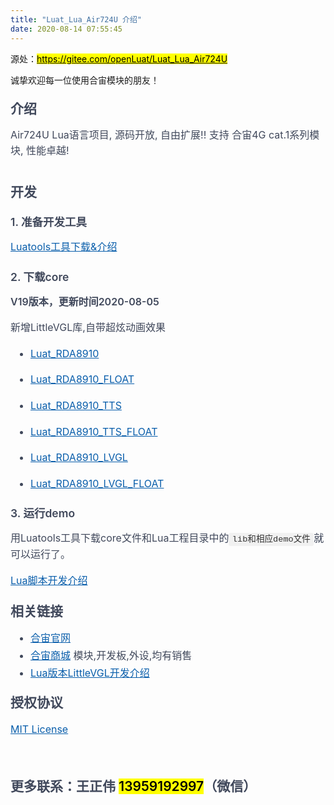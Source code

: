 ```yaml
---
title: "Luat_Lua_Air724U 介绍"
date: 2020-08-14 07:55:45
---
```


<p>源处：<a href="https://gitee.com/openLuat/Luat_Lua_Air724U" target="_blank"><font color="#000000" style="background-color: rgb(255, 255, 0);">https://gitee.com/openLuat/Luat_Lua_Air724U</font></a></p><p>诚挚欢迎每一位使用合宙模块的朋友！</p><h2 style="font-family: -apple-system, BlinkMacSystemFont, &quot;Segoe UI&quot;, Helvetica, Arial, &quot;Apple Color Emoji&quot;, &quot;Segoe UI Emoji&quot;, &quot;Segoe UI Symbol&quot;, &quot;Liberation Sans&quot;, &quot;PingFang SC&quot;, &quot;Microsoft YaHei&quot;, &quot;Hiragino Sans GB&quot;, &quot;Wenquanyi Micro Hei&quot;, &quot;WenQuanYi Zen Hei&quot;, &quot;ST Heiti&quot;, SimHei, SimSun, &quot;WenQuanYi Zen Hei Sharp&quot;, sans-serif; line-height: 1.25; margin: 24px 0em 16px; font-weight: 600; padding: 0em; font-size: 1.5em; position: relative; color: rgb(64, 72, 91);">介绍</h2><p style="margin-right: 0em; margin-bottom: 16px; margin-left: 0em; line-height: 1.6; word-break: break-word; color: rgb(64, 72, 91); font-family: -apple-system, BlinkMacSystemFont, &quot;Segoe UI&quot;, Helvetica, Arial, &quot;Apple Color Emoji&quot;, &quot;Segoe UI Emoji&quot;, &quot;Segoe UI Symbol&quot;, &quot;Liberation Sans&quot;, &quot;PingFang SC&quot;, &quot;Microsoft YaHei&quot;, &quot;Hiragino Sans GB&quot;, &quot;Wenquanyi Micro Hei&quot;, &quot;WenQuanYi Zen Hei&quot;, &quot;ST Heiti&quot;, SimHei, SimSun, &quot;WenQuanYi Zen Hei Sharp&quot;, sans-serif; font-size: 16px;">Air724U Lua语言项目, 源码开放, 自由扩展!! 支持 合宙4G cat.1系列模块, 性能卓越!</p><p style="margin-right: 0em; margin-bottom: 16px; margin-left: 0em; line-height: 1.6; word-break: break-word; color: rgb(64, 72, 91); font-family: -apple-system, BlinkMacSystemFont, &quot;Segoe UI&quot;, Helvetica, Arial, &quot;Apple Color Emoji&quot;, &quot;Segoe UI Emoji&quot;, &quot;Segoe UI Symbol&quot;, &quot;Liberation Sans&quot;, &quot;PingFang SC&quot;, &quot;Microsoft YaHei&quot;, &quot;Hiragino Sans GB&quot;, &quot;Wenquanyi Micro Hei&quot;, &quot;WenQuanYi Zen Hei&quot;, &quot;ST Heiti&quot;, SimHei, SimSun, &quot;WenQuanYi Zen Hei Sharp&quot;, sans-serif; font-size: 16px;"><img src="http://openluat-luatcommunity.oss-cn-hangzhou.aliyuncs.com/images/20200807131012759_lvgl.gif" alt="" style="box-sizing: content-box; max-width: 100%; cursor: pointer; display: inline-block !important;"></p><h2 style="font-family: -apple-system, BlinkMacSystemFont, &quot;Segoe UI&quot;, Helvetica, Arial, &quot;Apple Color Emoji&quot;, &quot;Segoe UI Emoji&quot;, &quot;Segoe UI Symbol&quot;, &quot;Liberation Sans&quot;, &quot;PingFang SC&quot;, &quot;Microsoft YaHei&quot;, &quot;Hiragino Sans GB&quot;, &quot;Wenquanyi Micro Hei&quot;, &quot;WenQuanYi Zen Hei&quot;, &quot;ST Heiti&quot;, SimHei, SimSun, &quot;WenQuanYi Zen Hei Sharp&quot;, sans-serif; line-height: 1.25; margin: 24px 0em 16px; font-weight: 600; padding: 0em; font-size: 1.5em; position: relative; color: rgb(64, 72, 91);"><a id="开发" class="anchor" href="https://gitee.com/openLuat/Luat_Lua_Air724U#%E5%BC%80%E5%8F%91" style="color: rgb(9, 94, 171); overflow-wrap: break-word; float: left; padding-right: 4px; margin-left: -20px; line-height: 1; display: block; padding-left: 30px; position: absolute; top: 0px; left: 0px; bottom: 0px;"></a>开发</h2><h3 style="font-family: -apple-system, BlinkMacSystemFont, &quot;Segoe UI&quot;, Helvetica, Arial, &quot;Apple Color Emoji&quot;, &quot;Segoe UI Emoji&quot;, &quot;Segoe UI Symbol&quot;, &quot;Liberation Sans&quot;, &quot;PingFang SC&quot;, &quot;Microsoft YaHei&quot;, &quot;Hiragino Sans GB&quot;, &quot;Wenquanyi Micro Hei&quot;, &quot;WenQuanYi Zen Hei&quot;, &quot;ST Heiti&quot;, SimHei, SimSun, &quot;WenQuanYi Zen Hei Sharp&quot;, sans-serif; line-height: 1.25; margin: 24px 0em 16px; font-weight: 600; padding: 0em; font-size: 1.25em; position: relative; color: rgb(64, 72, 91);"><a id="1-准备开发工具" class="anchor" href="https://gitee.com/openLuat/Luat_Lua_Air724U#1-%E5%87%86%E5%A4%87%E5%BC%80%E5%8F%91%E5%B7%A5%E5%85%B7" style="color: rgb(9, 94, 171); overflow-wrap: break-word; float: left; padding-right: 4px; margin-left: -20px; line-height: 1; display: block; padding-left: 30px; position: absolute; top: 0px; left: 0px; bottom: 0px;"></a>1. 准备开发工具</h3><p style="margin-right: 0em; margin-bottom: 16px; margin-left: 0em; line-height: 1.6; word-break: break-word; color: rgb(64, 72, 91); font-family: -apple-system, BlinkMacSystemFont, &quot;Segoe UI&quot;, Helvetica, Arial, &quot;Apple Color Emoji&quot;, &quot;Segoe UI Emoji&quot;, &quot;Segoe UI Symbol&quot;, &quot;Liberation Sans&quot;, &quot;PingFang SC&quot;, &quot;Microsoft YaHei&quot;, &quot;Hiragino Sans GB&quot;, &quot;Wenquanyi Micro Hei&quot;, &quot;WenQuanYi Zen Hei&quot;, &quot;ST Heiti&quot;, SimHei, SimSun, &quot;WenQuanYi Zen Hei Sharp&quot;, sans-serif; font-size: 16px;"><a href="https://wiki.openluat.com/doc/tools/" style="color: rgb(9, 94, 171); overflow-wrap: break-word;">Luatools工具下载&amp;介绍</a></p><h3 style="font-family: -apple-system, BlinkMacSystemFont, &quot;Segoe UI&quot;, Helvetica, Arial, &quot;Apple Color Emoji&quot;, &quot;Segoe UI Emoji&quot;, &quot;Segoe UI Symbol&quot;, &quot;Liberation Sans&quot;, &quot;PingFang SC&quot;, &quot;Microsoft YaHei&quot;, &quot;Hiragino Sans GB&quot;, &quot;Wenquanyi Micro Hei&quot;, &quot;WenQuanYi Zen Hei&quot;, &quot;ST Heiti&quot;, SimHei, SimSun, &quot;WenQuanYi Zen Hei Sharp&quot;, sans-serif; line-height: 1.25; margin: 24px 0em 16px; font-weight: 600; padding: 0em; font-size: 1.25em; position: relative; color: rgb(64, 72, 91);"><a id="2-下载core" class="anchor" href="https://gitee.com/openLuat/Luat_Lua_Air724U#2-%E4%B8%8B%E8%BD%BDcore" style="color: rgb(9, 94, 171); overflow-wrap: break-word; float: left; padding-right: 4px; margin-left: -20px; line-height: 1; display: block; padding-left: 30px; position: absolute; top: 0px; left: 0px; bottom: 0px;"></a>2. 下载core</h3><p style="margin-right: 0em; margin-bottom: 16px; margin-left: 0em; line-height: 1.6; word-break: break-word; color: rgb(64, 72, 91); font-family: -apple-system, BlinkMacSystemFont, &quot;Segoe UI&quot;, Helvetica, Arial, &quot;Apple Color Emoji&quot;, &quot;Segoe UI Emoji&quot;, &quot;Segoe UI Symbol&quot;, &quot;Liberation Sans&quot;, &quot;PingFang SC&quot;, &quot;Microsoft YaHei&quot;, &quot;Hiragino Sans GB&quot;, &quot;Wenquanyi Micro Hei&quot;, &quot;WenQuanYi Zen Hei&quot;, &quot;ST Heiti&quot;, SimHei, SimSun, &quot;WenQuanYi Zen Hei Sharp&quot;, sans-serif; font-size: 16px;"><span style="font-weight: 600;">V19版本，更新时间2020-08-05</span></p><p style="margin-right: 0em; margin-bottom: 16px; margin-left: 0em; line-height: 1.6; word-break: break-word; color: rgb(64, 72, 91); font-family: -apple-system, BlinkMacSystemFont, &quot;Segoe UI&quot;, Helvetica, Arial, &quot;Apple Color Emoji&quot;, &quot;Segoe UI Emoji&quot;, &quot;Segoe UI Symbol&quot;, &quot;Liberation Sans&quot;, &quot;PingFang SC&quot;, &quot;Microsoft YaHei&quot;, &quot;Hiragino Sans GB&quot;, &quot;Wenquanyi Micro Hei&quot;, &quot;WenQuanYi Zen Hei&quot;, &quot;ST Heiti&quot;, SimHei, SimSun, &quot;WenQuanYi Zen Hei Sharp&quot;, sans-serif; font-size: 16px;">新增LittleVGL库,自带超炫动画效果</p><ul style="padding-left: 2em; margin-bottom: 16px; color: rgb(64, 72, 91); font-family: -apple-system, BlinkMacSystemFont, &quot;Segoe UI&quot;, Helvetica, Arial, &quot;Apple Color Emoji&quot;, &quot;Segoe UI Emoji&quot;, &quot;Segoe UI Symbol&quot;, &quot;Liberation Sans&quot;, &quot;PingFang SC&quot;, &quot;Microsoft YaHei&quot;, &quot;Hiragino Sans GB&quot;, &quot;Wenquanyi Micro Hei&quot;, &quot;WenQuanYi Zen Hei&quot;, &quot;ST Heiti&quot;, SimHei, SimSun, &quot;WenQuanYi Zen Hei Sharp&quot;, sans-serif; font-size: 16px;"><li style="list-style: initial;"><p style="margin: 16px 0em; line-height: 1.6; word-break: break-word;"><a href="http://openluat-erp.oss-cn-hangzhou.aliyuncs.com/erp_site_file/product_file/sw_file_20200803200044_Luat_V0019_RDA8910.zip" style="color: rgb(9, 94, 171); overflow-wrap: break-word;">Luat_RDA8910</a></p></li><li style="list-style: initial; margin-top: 0.25em;"><p style="margin: 16px 0em; line-height: 1.6; word-break: break-word;"><a href="http://openluat-erp.oss-cn-hangzhou.aliyuncs.com/erp_site_file/product_file/sw_file_20200803200230_Luat_V0019_RDA8910_FLOAT.zip" style="color: rgb(9, 94, 171); overflow-wrap: break-word;">Luat_RDA8910_FLOAT</a></p></li><li style="list-style: initial; margin-top: 0.25em;"><p style="margin: 16px 0em; line-height: 1.6; word-break: break-word;"><a href="http://openluat-erp.oss-cn-hangzhou.aliyuncs.com/erp_site_file/product_file/sw_file_20200803200816_Luat_V0019_RDA8910_TTS.zip" style="color: rgb(9, 94, 171); overflow-wrap: break-word;">Luat_RDA8910_TTS</a></p></li><li style="list-style: initial; margin-top: 0.25em;"><p style="margin: 16px 0em; line-height: 1.6; word-break: break-word;"><a href="http://openluat-erp.oss-cn-hangzhou.aliyuncs.com/erp_site_file/product_file/sw_file_20200803200949_Luat_V0019_RDA8910_TTS_FLOAT.zip" style="color: rgb(9, 94, 171); overflow-wrap: break-word;">Luat_RDA8910_TTS_FLOAT</a></p></li><li style="list-style: initial; margin-top: 0.25em;"><p style="margin: 16px 0em; line-height: 1.6; word-break: break-word;"><a href="http://openluat-erp.oss-cn-hangzhou.aliyuncs.com/erp_site_file/product_file/sw_file_20200805140018_Luat_V0019_RDA8910_LVGL.zip" style="color: rgb(9, 94, 171); overflow-wrap: break-word;">Luat_RDA8910_LVGL</a></p></li><li style="list-style: initial; margin-top: 0.25em;"><p style="margin: 16px 0em; line-height: 1.6; word-break: break-word;"><a href="http://openluat-erp.oss-cn-hangzhou.aliyuncs.com/erp_site_file/product_file/sw_file_20200805135752_Luat_V0019_RDA8910_LVGL_FLOAT.zip" style="color: rgb(9, 94, 171); overflow-wrap: break-word;">Luat_RDA8910_LVGL_FLOAT</a></p></li></ul><h3 style="font-family: -apple-system, BlinkMacSystemFont, &quot;Segoe UI&quot;, Helvetica, Arial, &quot;Apple Color Emoji&quot;, &quot;Segoe UI Emoji&quot;, &quot;Segoe UI Symbol&quot;, &quot;Liberation Sans&quot;, &quot;PingFang SC&quot;, &quot;Microsoft YaHei&quot;, &quot;Hiragino Sans GB&quot;, &quot;Wenquanyi Micro Hei&quot;, &quot;WenQuanYi Zen Hei&quot;, &quot;ST Heiti&quot;, SimHei, SimSun, &quot;WenQuanYi Zen Hei Sharp&quot;, sans-serif; line-height: 1.25; margin: 24px 0em 16px; font-weight: 600; padding: 0em; font-size: 1.25em; position: relative; color: rgb(64, 72, 91);"><a id="3-运行demo" class="anchor" href="https://gitee.com/openLuat/Luat_Lua_Air724U#3-%E8%BF%90%E8%A1%8Cdemo" style="color: rgb(9, 94, 171); overflow-wrap: break-word; float: left; padding-right: 4px; margin-left: -20px; line-height: 1; display: block; padding-left: 30px; position: absolute; top: 0px; left: 0px; bottom: 0px;"></a>3. 运行demo</h3><p style="margin-right: 0em; margin-bottom: 16px; margin-left: 0em; line-height: 1.6; word-break: break-word; color: rgb(64, 72, 91); font-family: -apple-system, BlinkMacSystemFont, &quot;Segoe UI&quot;, Helvetica, Arial, &quot;Apple Color Emoji&quot;, &quot;Segoe UI Emoji&quot;, &quot;Segoe UI Symbol&quot;, &quot;Liberation Sans&quot;, &quot;PingFang SC&quot;, &quot;Microsoft YaHei&quot;, &quot;Hiragino Sans GB&quot;, &quot;Wenquanyi Micro Hei&quot;, &quot;WenQuanYi Zen Hei&quot;, &quot;ST Heiti&quot;, SimHei, SimSun, &quot;WenQuanYi Zen Hei Sharp&quot;, sans-serif; font-size: 16px;">用Luatools工具下载core文件和Lua工程目录中的<code style="font-family: SFMono-Regular, Menlo, Monaco, Consolas, &quot;Liberation Mono&quot;, &quot;Courier New&quot;, monospace; padding: 0.2em 0.4em; color: rgba(0, 0, 0, 0.8); background-color: rgba(27, 31, 35, 0.05); border: 0px; font-size: 13.6px; margin: 0px; border-radius: 3px;">lib和相应demo文件</code>就可以运行了。</p><p style="margin-right: 0em; margin-bottom: 16px; margin-left: 0em; line-height: 1.6; word-break: break-word; color: rgb(64, 72, 91); font-family: -apple-system, BlinkMacSystemFont, &quot;Segoe UI&quot;, Helvetica, Arial, &quot;Apple Color Emoji&quot;, &quot;Segoe UI Emoji&quot;, &quot;Segoe UI Symbol&quot;, &quot;Liberation Sans&quot;, &quot;PingFang SC&quot;, &quot;Microsoft YaHei&quot;, &quot;Hiragino Sans GB&quot;, &quot;Wenquanyi Micro Hei&quot;, &quot;WenQuanYi Zen Hei&quot;, &quot;ST Heiti&quot;, SimHei, SimSun, &quot;WenQuanYi Zen Hei Sharp&quot;, sans-serif; font-size: 16px;"><a href="https://wiki.openluat.com/doc/luatGuide/#lua" style="color: rgb(9, 94, 171); overflow-wrap: break-word;">Lua脚本开发介绍</a></p><h2 style="font-family: -apple-system, BlinkMacSystemFont, &quot;Segoe UI&quot;, Helvetica, Arial, &quot;Apple Color Emoji&quot;, &quot;Segoe UI Emoji&quot;, &quot;Segoe UI Symbol&quot;, &quot;Liberation Sans&quot;, &quot;PingFang SC&quot;, &quot;Microsoft YaHei&quot;, &quot;Hiragino Sans GB&quot;, &quot;Wenquanyi Micro Hei&quot;, &quot;WenQuanYi Zen Hei&quot;, &quot;ST Heiti&quot;, SimHei, SimSun, &quot;WenQuanYi Zen Hei Sharp&quot;, sans-serif; line-height: 1.25; margin: 24px 0em 16px; font-weight: 600; padding: 0em; font-size: 1.5em; position: relative; color: rgb(64, 72, 91);"><a id="相关链接" class="anchor" href="https://gitee.com/openLuat/Luat_Lua_Air724U#%E7%9B%B8%E5%85%B3%E9%93%BE%E6%8E%A5" style="color: rgb(9, 94, 171); overflow-wrap: break-word; float: left; padding-right: 4px; margin-left: -20px; line-height: 1; display: block; padding-left: 30px; position: absolute; top: 0px; left: 0px; bottom: 0px;"></a>相关链接</h2><ul style="padding-left: 2em; margin-bottom: 16px; color: rgb(64, 72, 91); font-family: -apple-system, BlinkMacSystemFont, &quot;Segoe UI&quot;, Helvetica, Arial, &quot;Apple Color Emoji&quot;, &quot;Segoe UI Emoji&quot;, &quot;Segoe UI Symbol&quot;, &quot;Liberation Sans&quot;, &quot;PingFang SC&quot;, &quot;Microsoft YaHei&quot;, &quot;Hiragino Sans GB&quot;, &quot;Wenquanyi Micro Hei&quot;, &quot;WenQuanYi Zen Hei&quot;, &quot;ST Heiti&quot;, SimHei, SimSun, &quot;WenQuanYi Zen Hei Sharp&quot;, sans-serif; font-size: 16px;"><li style="list-style: initial;"><a href="http://www.openluat.com/" style="color: rgb(9, 94, 171); overflow-wrap: break-word;">合宙官网</a></li><li style="list-style: initial; margin-top: 0.25em;"><a href="http://m.openluat.com/" style="color: rgb(9, 94, 171); overflow-wrap: break-word;">合宙商城</a>&nbsp;模块,开发板,外设,均有销售</li><li style="list-style: initial; margin-top: 0.25em;"><a href="https://doc.luatos.wiki/1246" style="color: rgb(9, 94, 171); overflow-wrap: break-word;">Lua版本LittleVGL开发介绍</a></li></ul><h2 style="font-family: -apple-system, BlinkMacSystemFont, &quot;Segoe UI&quot;, Helvetica, Arial, &quot;Apple Color Emoji&quot;, &quot;Segoe UI Emoji&quot;, &quot;Segoe UI Symbol&quot;, &quot;Liberation Sans&quot;, &quot;PingFang SC&quot;, &quot;Microsoft YaHei&quot;, &quot;Hiragino Sans GB&quot;, &quot;Wenquanyi Micro Hei&quot;, &quot;WenQuanYi Zen Hei&quot;, &quot;ST Heiti&quot;, SimHei, SimSun, &quot;WenQuanYi Zen Hei Sharp&quot;, sans-serif; line-height: 1.25; margin: 24px 0em 16px; font-weight: 600; padding: 0em; font-size: 1.5em; position: relative; color: rgb(64, 72, 91);"><a id="授权协议" class="anchor" href="https://gitee.com/openLuat/Luat_Lua_Air724U#%E6%8E%88%E6%9D%83%E5%8D%8F%E8%AE%AE" style="color: rgb(9, 94, 171); overflow-wrap: break-word; float: left; padding-right: 4px; margin-left: -20px; line-height: 1; display: block; padding-left: 30px; position: absolute; top: 0px; left: 0px; bottom: 0px;"></a>授权协议</h2><p style="margin-right: 0em; margin-left: 0em; line-height: 1.6; word-break: break-word; color: rgb(64, 72, 91); font-family: -apple-system, BlinkMacSystemFont, &quot;Segoe UI&quot;, Helvetica, Arial, &quot;Apple Color Emoji&quot;, &quot;Segoe UI Emoji&quot;, &quot;Segoe UI Symbol&quot;, &quot;Liberation Sans&quot;, &quot;PingFang SC&quot;, &quot;Microsoft YaHei&quot;, &quot;Hiragino Sans GB&quot;, &quot;Wenquanyi Micro Hei&quot;, &quot;WenQuanYi Zen Hei&quot;, &quot;ST Heiti&quot;, SimHei, SimSun, &quot;WenQuanYi Zen Hei Sharp&quot;, sans-serif; font-size: 16px; margin-bottom: 0px !important;"><a href="https://gitee.com/openLuat/Luat_Lua_Air724U/blob/master/LICENSE" style="color: rgb(9, 94, 171); overflow-wrap: break-word;">MIT License</a></p><p style="margin-right: 0em; margin-left: 0em; line-height: 1.6; word-break: break-word; color: rgb(64, 72, 91); font-family: -apple-system, BlinkMacSystemFont, &quot;Segoe UI&quot;, Helvetica, Arial, &quot;Apple Color Emoji&quot;, &quot;Segoe UI Emoji&quot;, &quot;Segoe UI Symbol&quot;, &quot;Liberation Sans&quot;, &quot;PingFang SC&quot;, &quot;Microsoft YaHei&quot;, &quot;Hiragino Sans GB&quot;, &quot;Wenquanyi Micro Hei&quot;, &quot;WenQuanYi Zen Hei&quot;, &quot;ST Heiti&quot;, SimHei, SimSun, &quot;WenQuanYi Zen Hei Sharp&quot;, sans-serif; font-size: 16px; margin-bottom: 0px !important;"><br></p><h2 style="font-family: -apple-system, BlinkMacSystemFont, &quot;Segoe UI&quot;, Helvetica, Arial, &quot;Apple Color Emoji&quot;, &quot;Segoe UI Emoji&quot;, &quot;Segoe UI Symbol&quot;, &quot;Liberation Sans&quot;, &quot;PingFang SC&quot;, &quot;Microsoft YaHei&quot;, &quot;Hiragino Sans GB&quot;, &quot;Wenquanyi Micro Hei&quot;, &quot;WenQuanYi Zen Hei&quot;, &quot;ST Heiti&quot;, SimHei, SimSun, &quot;WenQuanYi Zen Hei Sharp&quot;, sans-serif; font-weight: 600; line-height: 1.25; margin: 24px 0em 16px; font-size: 1.5em; padding: 0em; position: relative;"><span style="color: rgb(64, 72, 91);">更多联系：王正伟 </span><font color="#000000" style="background-color: rgb(255, 255, 0);">13959192997</font><font color="#40485b">（微信）</font></h2>